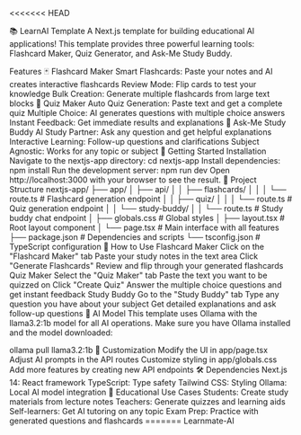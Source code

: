 <<<<<<< HEAD

📚 LearnAI Template
A Next.js template for building educational AI applications! This template provides three powerful learning tools: Flashcard Maker, Quiz Generator, and Ask-Me Study Buddy.

Features
🃏 Flashcard Maker
Smart Flashcards: Paste your notes and AI creates interactive flashcards
Review Mode: Flip cards to test your knowledge
Bulk Creation: Generate multiple flashcards from large text blocks
📝 Quiz Maker
Auto Quiz Generation: Paste text and get a complete quiz
Multiple Choice: AI generates questions with multiple choice answers
Instant Feedback: Get immediate results and explanations
🤖 Ask-Me Study Buddy
AI Study Partner: Ask any question and get helpful explanations
Interactive Learning: Follow-up questions and clarifications
Subject Agnostic: Works for any topic or subject
🚀 Getting Started
Installation
Navigate to the nextjs-app directory:
cd nextjs-app
Install dependencies:
npm install
Run the development server:
npm run dev
Open http://localhost:3000 with your browser to see the result.
📁 Project Structure
nextjs-app/
├── app/
│   ├── api/
│   │   ├── flashcards/
│   │   │   └── route.ts          # Flashcard generation endpoint
│   │   ├── quiz/
│   │   │   └── route.ts          # Quiz generation endpoint
│   │   └── study-buddy/
│   │       └── route.ts          # Study buddy chat endpoint
│   ├── globals.css               # Global styles
│   ├── layout.tsx                # Root layout component
│   └── page.tsx                  # Main interface with all features
├── package.json                  # Dependencies and scripts
└── tsconfig.json                 # TypeScript configuration
🎯 How to Use
Flashcard Maker
Click on the "Flashcard Maker" tab
Paste your study notes in the text area
Click "Generate Flashcards"
Review and flip through your generated flashcards
Quiz Maker
Select the "Quiz Maker" tab
Paste the text you want to be quizzed on
Click "Create Quiz"
Answer the multiple choice questions and get instant feedback
Study Buddy
Go to the "Study Buddy" tab
Type any question you have about your subject
Get detailed explanations and ask follow-up questions
🤖 AI Model
This template uses Ollama with the llama3.2:1b model for all AI operations. Make sure you have Ollama installed and the model downloaded:

ollama pull llama3.2:1b
🎨 Customization
Modify the UI in app/page.tsx
Adjust AI prompts in the API routes
Customize styling in app/globals.css
Add more features by creating new API endpoints
🛠 Dependencies
Next.js 14: React framework
TypeScript: Type safety
Tailwind CSS: Styling
Ollama: Local AI model integration
📖 Educational Use Cases
Students: Create study materials from lecture notes
Teachers: Generate quizzes and learning aids
Self-learners: Get AI tutoring on any topic
Exam Prep: Practice with generated questions and flashcards =======
Learnmate-AI
